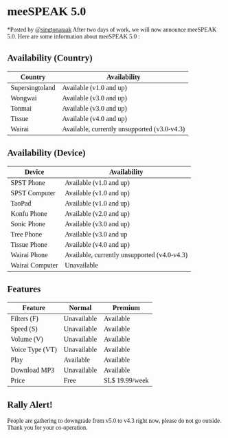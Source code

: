 <style> @font-face { font-family: chirp; src: url(gt-america.ttf); } * { font-family: chirp; } </style>

# meeSPEAK 5.0
*Posted by [@singtonaraak](user.singtonaraak.md)
After two days of work, we will now announce meeSPEAK 5.0. Here are some information about meeSPEAK 5.0 :

## Availability (Country)
|Country|Availability|
|-|-|
|Supersingtoland|Available (v1.0 and up)|
|Wongwai|Available (v3.0 and up)|
|Tonmai|Available (v3.0 and up)|
|Tissue|Available (v4.0 and up)|
|Wairai|Available, currently unsupported (v3.0-v4.3)|

## Availability (Device)
|Device|Availability|
|-|-|
|SPST Phone|Available (v1.0 and up)|
|SPST Computer|Available (v1.0 and up)|
|TaoPad|Available (v1.0 and up)
|Konfu Phone|Available (v2.0 and up)|
|Sonic Phone|Available (v3.0 and up)|
|Tree Phone|Available (v3.0 and up|
|Tissue Phone|Available (v4.0 and up)|
|Wairai Phone|Available, currently unsupported (v4.0-v4.3)|
|Wairai Computer|Unavailable|

## Features
|Feature|Normal|Premium|
|-|-|-|
|Filters (F)|Unavailable|Available|
|Speed (S)|Unavailable|Available|
|Volume (V)|Unavailable|Available|
|Voice Type (VT)|Unavailable|Available|
|Play|Available|Available|
|Download MP3|Unavailable|Available|
|Price|Free|SL$ 19.99/week|

## Rally Alert!
People are gathering to downgrade from v5.0 to v4.3 right now, please do not go outside. Thank you for your co-operation.
